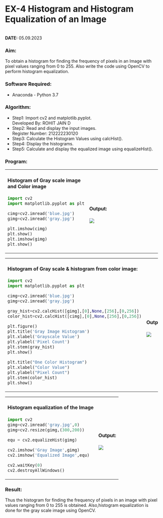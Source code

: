 # EX-4 Histogram and Histogram Equalization of an Image
&emsp;&emsp;&emsp;&emsp;&emsp;&emsp;&emsp;&emsp;&emsp;&emsp;&emsp;&emsp;&emsp;&emsp;&emsp;&emsp;&emsp;&emsp;&emsp;&emsp;&emsp;&emsp;&emsp;&emsp;&emsp;&emsp;&emsp;&emsp;&emsp;&emsp;&emsp;&emsp;&emsp;&emsp;&emsp;&emsp;**DATE:** 05.09.2023
### Aim:
To obtain a histogram for finding the frequency of pixels in an Image with pixel values ranging from 0 to 255. Also write the code using OpenCV to perform histogram equalization.
### Software Required:
- Anaconda - Python 3.7
### Algorithm:
- Step1: Import cv2 and matplotlib.pyplot.&emsp;&emsp;&emsp;&emsp;&emsp;&emsp;&emsp;&emsp;&emsp;&emsp;&emsp;&emsp;&emsp;&emsp;&emsp;Developed By: ROHIT JAIN D
- Step2: Read and display the input images.&emsp;&emsp;&emsp;&emsp;&emsp;&emsp;&emsp;&emsp;&emsp;&emsp;&emsp;&emsp;&emsp;&emsp;Register Number: 212222230120
- Step3: Calculate the Histogram Values using calcHist().
- Step4: Display the histograms.
- Step5: Calculate and display the equalized image using equalizeHist().
### Program:
<table>
  <tr>
    <td width=50%>

#### Histogram of Gray scale image and Color image
```Python
import cv2
import matplotlib.pyplot as plt

cimg=cv2.imread('blue.jpg')
gimg=cv2.imread('gray.jpg')

plt.imshow(cimg)
plt.show()
plt.imshow(gimg)
plt.show()
```
</td>
<td>

  #### Output:
<img src="https://github.com/ROHITJAIND/HISTOGRAM/assets/118707073/d33379b7-6420-459f-86d1-8b6e44fbae1e">
</td>
</tr>
  </table>
<table>
  
<tr>
  <td>
  
#### Histogram of Gray scale & histogram from color image:
```Python
import cv2
import matplotlib.pyplot as plt

cimg=cv2.imread('blue.jpg')
gimg=cv2.imread('gray.jpg')

gray_hist=cv2.calcHist([gimg],[0],None,[256],[0,256])
color_hist=cv2.calcHist([cimg],[0],None,[256],[0,256])

plt.figure()
plt.title('Gray Image Histogram')
plt.xlabel('Grayscale Value')
plt.ylabel('Pixel Count')
plt.stem(gray_hist)
plt.show()

plt.title("One Color Histogram")
plt.xlabel("Color Value")
plt.ylabel("Pixel Count")
plt.stem(color_hist)
plt.show()
```
</td>
<td>
  
#### Output:
<img src="https://github.com/ROHITJAIND/HISTOGRAM/assets/118707073/351a0a7b-2e94-49c2-b89c-50ed5e96878f">
</td>
</tr>
  </table>
<table>
  
<tr>
  <td>
    
#### Histogram equalization of the Image 
```Python
import cv2
gimg=cv2.imread('gray.jpg',0)
gimg=cv2.resize(gimg,(300,200))

equ = cv2.equalizeHist(gimg)

cv2.imshow('Gray Image',gimg)
cv2.imshow('Equalized Image',equ)

cv2.waitKey(0)
cv2.destroyAllWindows()
```
</td>
<td>

  #### Output:
<img src="https://github.com/ROHITJAIND/HISTOGRAM/assets/118707073/b155d17d-c85d-44a6-9008-0e414e021716">
</td>
</tr>
</table>

### Result: 
Thus the histogram for finding the frequency of pixels in an image with pixel values ranging from 0 to 255 is obtained. Also,histogram equalization is done for the gray scale image using OpenCV.
